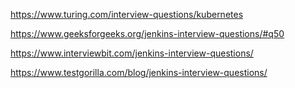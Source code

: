 https://www.turing.com/interview-questions/kubernetes

https://www.geeksforgeeks.org/jenkins-interview-questions/#q50

https://www.interviewbit.com/jenkins-interview-questions/

https://www.testgorilla.com/blog/jenkins-interview-questions/
